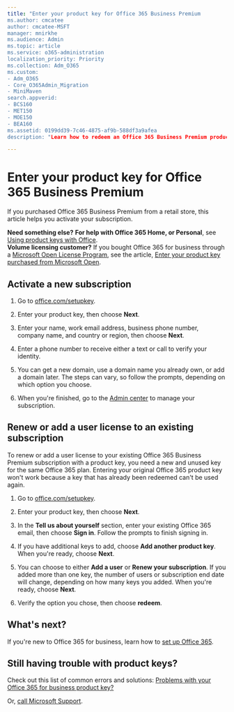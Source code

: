 ```yaml
---
title: "Enter your product key for Office 365 Business Premium
ms.author: cmcatee
author: cmcatee-MSFT
manager: mnirkhe
ms.audience: Admin
ms.topic: article
ms.service: o365-administration
localization_priority: Priority
ms.collection: Adm_O365
ms.custom:
- Adm_O365
- Core_O365Admin_Migration
- MiniMaven
search.appverid:
- BCS160
- MET150
- MOE150
- BEA160
ms.assetid: 0199dd39-7c46-4875-af9b-588df3a9afea
description: "Learn how to redeem an Office 365 Business Premium product key purchased at a retail store." 

---
```


# Enter your product key for Office 365 Business Premium

If you purchased Office 365 Business Premium from a retail store, this article helps you activate your subscription. 
  
 **Need something else?**
 **For help with Office 365 Home, or Personal**, see [Using product keys with Office](https://support.office.com/article/12a5763a-d45c-4685-8c95-a44500213759.aspx).  
 **Volume licensing customer?** If you bought Office 365 for business through a [Microsoft Open License Program](https://go.microsoft.com/fwlink/p/?LinkID=613298), see the article, [Enter your product key purchased from Microsoft Open](purchases-from-microsoft-open.md).
  
## Activate a new subscription

1. Go to <a href="https://go.microsoft.com/fwlink/p/?LinkId=839911" target="_blank">office.com/setupkey</a>.
    
2. Enter your product key, then choose **Next**.
    
3. Enter your name, work email address, business phone number, company name, and country or region, then choose **Next**.
    
4. Enter a phone number to receive either a text or call to verify your identity.
    
5. You can get a new domain, use a domain name you already own, or add a domain later. The steps can vary, so follow the prompts, depending on which option you choose.
    
6. When you're finished, go to the <a href="https://go.microsoft.com/fwlink/p/?linkid=837890" target="_blank">Admin center</a> to manage your subscription. 
    
## Renew or add a user license to an existing subscription

To renew or add a user license to your existing Office 365 Business Premium subscription with a product key, you need a new and unused key for the same Office 365 plan. Entering your original Office 365 product key won't work because a key that has already been redeemed can't be used again.
  
1. Go to <a href="https://go.microsoft.com/fwlink/p/?LinkId=839911" target="_blank">office.com/setupkey</a>.
    
2. Enter your product key, then choose **Next**.
    
3. In the **Tell us about yourself** section, enter your existing Office 365 email, then choose **Sign in**. Follow the prompts to finish signing in.
    
4. If you have additional keys to add, choose **Add another product key**. When you're ready, choose **Next**.
    
5. You can choose to either **Add a user** or **Renew your subscription**. If you added more than one key, the number of users or subscription end date will change, depending on how many keys you added. When you're ready, choose **Next**.
    
6. Verify the option you chose, then choose **redeem**.
    
## What's next?

If you're new to Office 365 for business, learn how to [set up Office 365](../setup/setup.md).
  
## Still having trouble with product keys?

Check out this list of common errors and solutions: [Problems with your Office 365 for business product key?](product-key-errors-and-solutions.md)
  
Or, [call Microsoft Support](../contact-support-for-business-products.md).
